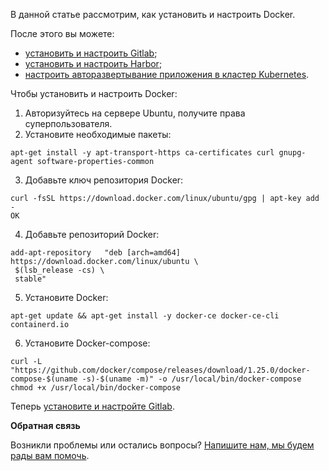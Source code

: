 В данной статье рассмотрим, как установить и настроить Docker.

После этого вы можете:

- [установить и настроить Gitlab](https://mcs.mail.ru/help/gitlab-ci-cd/gitlab-installation);
- [установить и настроить Harbor](https://mcs.mail.ru/help/gitlab-ci-cd/harbor-installation);
- [настроить авторазвертывание приложения в кластер Kubernetes](https://mcs.mail.ru/help/gitlab-ci-cd/k8s-autodeploy).

Чтобы установить и настроить Docker:

1.  Авторизуйтесь на сервере Ubuntu, получите права суперпользователя.
2.  Установите необходимые пакеты:

```
apt-get install -y apt-transport-https ca-certificates curl gnupg-agent software-properties-common
```

3.  Добавьте ключ репозитория Docker:

```
curl -fsSL https://download.docker.com/linux/ubuntu/gpg | apt-key add -
OK
```

4.  Добавьте репозиторий Docker:

```
add-apt-repository   "deb [arch=amd64] https://download.docker.com/linux/ubuntu \
 $(lsb_release -cs) \
 stable"
```

5.  Установите Docker:

```
apt-get update && apt-get install -y docker-ce docker-ce-cli containerd.io
```

6.  Установите Docker-compose:

```
curl -L "https://github.com/docker/compose/releases/download/1.25.0/docker-compose-$(uname -s)-$(uname -m)" -o /usr/local/bin/docker-compose
chmod +x /usr/local/bin/docker-compose
```

Теперь [установите и настройте Gitlab](https://mcs.mail.ru/help/gitlab-ci-cd/gitlab-installation).

**Обратная связь**

Возникли проблемы или остались вопросы? [Напишите нам, мы будем рады вам помочь](https://mcs.mail.ru/help/contact-us).
